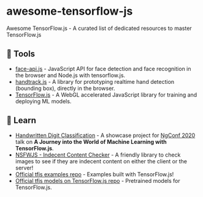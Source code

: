 # awesome-tensorflow-js

Awesome TensorFlow.js - A curated list of dedicated resources to master TensorFlow.js

## 🔨 Tools

- [face-api.js](https://github.com/justadudewhohacks/face-api.js) - JavaScript API for face detection and face recognition in the browser and Node.js with tensorflow.js.
- [handtrack.js](https://github.com/victordibia/handtrack.js) - A library for prototyping realtime hand detection (bounding box), directly in the browser.
- [TensorFlow.js](https://github.com/tensorflow/tfjs) - A WebGL accelerated JavaScript library for training and deploying ML models.

## 📖 Learn

- [Handwritten Digit Classification](https://github.com/aaronhma/ngconf-2020) - A showcase project for [NgConf 2020](https://www.ng-conf.org/) talk on **A Journey into the World of Machine Learning with TensorFlow.js**.
- [NSFWJS - Indecent Content Checker](https://github.com/infinitered/nsfwjs) - A friendly library to check images to see if they are indecent content on either the client or the server!
- [Official tfjs examples repo](https://github.com/tensorflow/tfjs-examples) - Examples built with TensorFlow.js!
- [Official tfjs models on TensorFlow.js repo](https://github.com/tensorflow/tfjs-models) - Pretrained models for TensorFlow.js.
